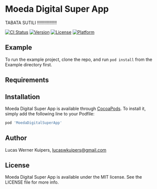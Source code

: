 # Moeda Digital Super App
TABATA SUTILI !!!!!!!!!!!!!!!!

[![CI Status](https://img.shields.io/travis/lucaswkuipers/MoedaDigitalSuperApp.svg?style=flat)](https://travis-ci.org/lucaswkuipers/MoedaDigitalSuperApp)
[![Version](https://img.shields.io/cocoapods/v/API.svg?style=flat)](https://cocoapods.org/pods/MoedaDigitalSuperApp)
[![License](https://img.shields.io/cocoapods/l/API.svg?style=flat)](https://cocoapods.org/pods/MoedaDigitalSuperApp)
[![Platform](https://img.shields.io/cocoapods/p/API.svg?style=flat)](https://cocoapods.org/pods/MoedaDigitalSuperApp)

## Example

To run the example project, clone the repo, and run `pod install` from the Example directory first.

## Requirements

## Installation

Moeda Digital Super App is available through [CocoaPods](https://cocoapods.org). To install
it, simply add the following line to your Podfile:

```ruby
pod 'MoedaDigitalSuperApp'
```

## Author

Lucas Werner Kuipers, lucaswkuipers@gmail.com

## License

Moeda Digital Super App is available under the MIT license. See the LICENSE file for more info.
